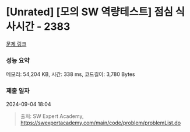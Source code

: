 # [Unrated] [모의 SW 역량테스트] 점심 식사시간 - 2383 

[문제 링크](https://swexpertacademy.com/main/code/problem/problemDetail.do?contestProbId=AV5-BEE6AK0DFAVl) 

### 성능 요약

메모리: 54,204 KB, 시간: 338 ms, 코드길이: 3,780 Bytes

### 제출 일자

2024-09-04 18:04



> 출처: SW Expert Academy, https://swexpertacademy.com/main/code/problem/problemList.do